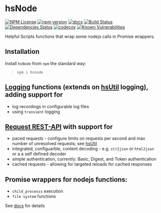 hsNode 
========
[![NPM License](https://img.shields.io/badge/license-MIT-brightgreen.svg)](https://www.npmjs.com/package/hsnode)
[![npm version](https://badge.fury.io/js/hsnode.svg)](https://badge.fury.io/js/hsnode)
[![docs](https://img.shields.io/badge/hsDocs-hsNode-blue.svg)](https://helpfulscripts.github.io/hsNode/#!/api/hsNode/0)
[![Build Status](https://github.com/HelpfulScripts/hsNode/workflows/CI/badge.svg)](https://github.com/HelpfulScripts/hsNode/) 
[![Dependencies Status](https://david-dm.org/helpfulscripts/hsnode.svg)](https://david-dm.org/helpfulscripts/hsnode)
[![codecov](https://codecov.io/gh/HelpfulScripts/hsNode/branch/master/graph/badge.svg)](https://codecov.io/gh/HelpfulScripts/hsNode)
[![Known Vulnerabilities](https://snyk.io/test/github/HelpfulScripts/hsNode/badge.svg?targetFile=package.json)](https://snyk.io/test/github/HelpfulScripts/hsNode?targetFile=package.json)

Helpful Scripts functions that wrap some nodejs calls in Promise wrappers.

## Installation
Install `hsNode` from `npm` the standard way:
> `npm i hsnode`

## [Logging](https://helpfulscripts.github.io/hsNode/#!/api/hsNode/hsNode.log.Log) functions (extends on [hsUtil](https://github.com/HelpfulScripts/hsUtil) logging), adding support for
- log recordings in configurable log files
-  using `transient` logging

## [Request REST-API](https://helpfulscripts.github.io/hsNode/#!/api/hsNode/hsNode.Request) with support for
- paced requests - configure limits on requests per second and max number of unresolved requests; see [hsUtil](https://github.com/HelpfulScripts/hsUtil)
- integrated, configuarble, content decoding - e.g. `str2json` or `html2json` or a a self defined decoder
- simple authentication, currently: Basic, Digest, and Token authentication
- cached requests - allowing for targeted reloads for cached responses

## Promise wrappers for nodejs functions:
- `child_processs` execution
- `file system` functions


See [docs](https://helpfulscripts.github.io/hsNode/#!/api/hsNode/0) for details